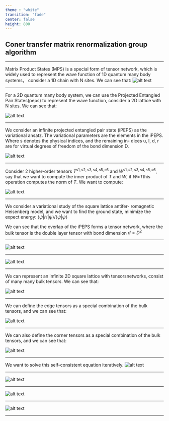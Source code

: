 ```yaml
---
theme : "white"
transition: "fade"
center: false
height: 800
---
```

<style>
    .reveal h1, .reveal h2, .reveal h3, .reveal h4, .reveal h5 {
                  text-transform: none;
		  }
    .reveal p {
        text-align: left;
    }
    .reveal ul {
        display: block;
    }
    .reveal ol {
        display: block;
    }
    .reveal p:has(> img){
        text-align: center;
    }
    h3 {
        border-bottom: 2px solid yellow;
        padding: 10px;
    }
</style>


## Coner transfer matrix renormalization group algorithm

---

Matrix Product States (MPS) is a special form of tensor network, which is widely used to represent the wave function of 1D quantum many body systems， consider a 1D chain with N sites. We can see that:
![alt text](image-15.png)

---

For a 2D quantum many body system, we can use the Projected Entangled Pair States(peps) to represent the wave function, consider a 2D lattice with N sites. We can see that:

![alt text](image-14.png)

---

We consider an infinite projected entangled pair state (iPEPS) as the variational ansatz. The variational parameters are the elements in the iPEPS. Where s denotes the physical indices, and the remaining in- dices u, l, d, r are for virtual degrees of freedom of the bond dimension D. 

![alt text](image-13.png)

---

Consider 2 higher-order tensors $T^{s1,s2,s3,s4,s5,s6}$ and $W^{s1, s2, s3, s4, s5, s6}$, say that we want to compute the inner product of $T$ and $W$, if $W$=$T$this operation computes the norm of $T$. We want to compute:

![alt text](image-24.png)

---

We consider a variational study of the square lattice antifer- romagnetic Heisenberg model, and we want to find the ground state, minimize the expect energy: $\langle\psi|H|\psi\rangle/\langle\psi|\psi\rangle$ 

We can see that the overlap of the iPEPS forms a tensor network, where the bulk tensor is the double layer tensor with bond dimension $d = D^2$

---

![alt text](image-16.png)

---

![alt text](image-23.png)

---

We can represent an infinite 2D square lattice with tensorsnetworks, consist of many many bulk tensors. We can see that:

![alt text](image-17.png)

---

We can define the edge tensors as a special combination of the bulk tensors, and we can see that:

![alt text](image-18.png)

---

We can also define the corner tensors as a special combination of the bulk tensors, and we can see that:

![alt text](image-19.png)

---

We want to solve this self-consistent equation iteratively.
![alt text](image-20.png)

---

![alt text](image-22.png)

---

![alt text](image-23.png)

---

![alt text](image-25.png)

---



























































